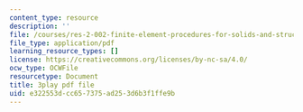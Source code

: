 ```yaml
---
content_type: resource
description: ''
file: /courses/res-2-002-finite-element-procedures-for-solids-and-structures-spring-2010/e322553dcc657375ad253d6b3f1ffe9b_ChYAqW_MnW0.pdf
file_type: application/pdf
learning_resource_types: []
license: https://creativecommons.org/licenses/by-nc-sa/4.0/
ocw_type: OCWFile
resourcetype: Document
title: 3play pdf file
uid: e322553d-cc65-7375-ad25-3d6b3f1ffe9b
---
```

